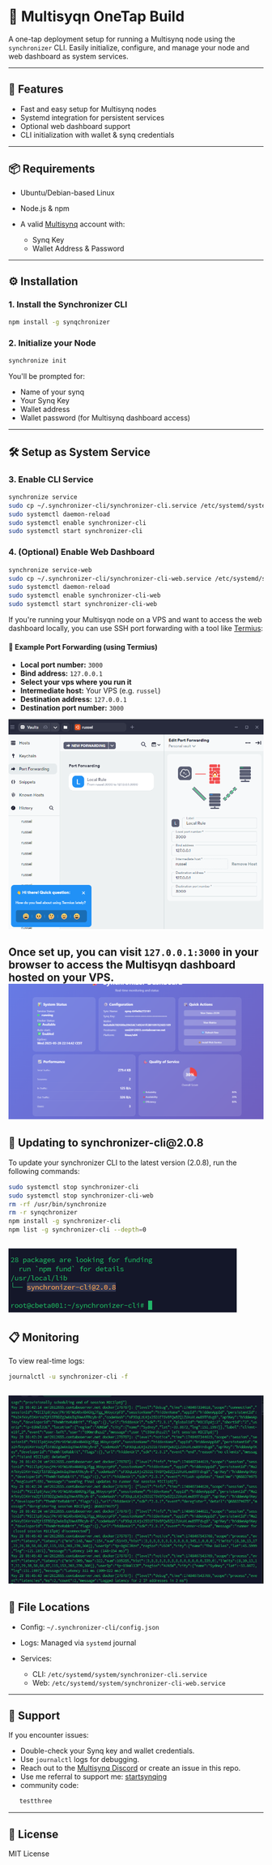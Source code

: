 # 🧠 Multisyqn OneTap Build

A one-tap deployment setup for running a Multisynq node using the `synchronizer` CLI. Easily initialize, configure, and manage your node and web dashboard as system services.

---

## 🚀 Features

* Fast and easy setup for Multisynq nodes
* Systemd integration for persistent services
* Optional web dashboard support
* CLI initialization with wallet & synq credentials

---

## 📦 Requirements

* Ubuntu/Debian-based Linux
* Node.js & npm
* A valid [Multisynq](https://dashboard.multisynq.com) account with:

  * Synq Key
  * Wallet Address & Password

---

## ⚙️ Installation

### 1. Install the Synchronizer CLI

```bash
npm install -g synqchronizer
```

### 2. Initialize your Node

```bash
synchronize init
```

You'll be prompted for:

* Name of your synq
* Your Synq Key
* Wallet address
* Wallet password (for Multisynq dashboard access)

---

## 🛠 Setup as System Service

### 3. Enable CLI Service

```bash
synchronize service
sudo cp ~/.synchronizer-cli/synchronizer-cli.service /etc/systemd/system/
sudo systemctl daemon-reload
sudo systemctl enable synchronizer-cli
sudo systemctl start synchronizer-cli
```

### 4. (Optional) Enable Web Dashboard

```bash
synchronize service-web
sudo cp ~/.synchronizer-cli/synchronizer-cli-web.service /etc/systemd/system/
sudo systemctl daemon-reload
sudo systemctl enable synchronizer-cli-web
sudo systemctl start synchronizer-cli-web
```

If you're running your Multisyqn node on a VPS and want to access the web dashboard locally, you can use SSH port forwarding with a tool like [Termius](https://termius.com/):

#### 📡 Example Port Forwarding (using Termius)

* **Local port number:** `3000`
* **Bind address:** `127.0.0.1`
* **Select your vps where you run it**
* **Intermediate host:** Your VPS (e.g. `russel`)
* **Destination address:** `127.0.0.1`
* **Destination port number:** `3000`

![Termius Port Forwarding Example](./image.png)

Once set up, you can visit ```127.0.0.1:3000``` in your browser to access the Multisyqn dashboard hosted on your VPS.
![Syncqchronizer Dashboard Example](./pogi.png)
---
## 🔄 Updating to synchronizer-cli\@2.0.8

To update your synchronizer CLI to the latest version (2.0.8), run the following commands:

```bash
sudo systemctl stop synchronizer-cli
sudo systemctl stop synchronizer-cli-web
rm -rf /usr/bin/synchronize
rm -r synqchronizer
npm install -g synchronizer-cli
npm list -g synchronizer-cli --depth=0
```
![version (2.0.8)](./potaa.png)
---


## 📋 Monitoring

To view real-time logs:

```bash
journalctl -u synchronizer-cli -f
```
![Logs in systemd Example](./imahe.jpg)
---

## 📁 File Locations

* Config: `~/.synchronizer-cli/config.json`
* Logs: Managed via `systemd` journal
* Services:

  * CLI: `/etc/systemd/system/synchronizer-cli.service`
  * Web: `/etc/systemd/system/synchronizer-cli-web.service`

---

## 🧩 Support

If you encounter issues:

* Double-check your Synq key and wallet credentials.
* Use `journalctl` logs for debugging.
* Reach out to the [Multisynq Discord](https://discord.gg/5PhnYm5z) or create an issue in this repo.
* Use me referral to support me: [startsynqing](https://www.startsynqing.com/?ref=0bac73-w8yp5o)
* community code: 
```bash 
   testthree
   ```

---

## 📝 License

MIT License
